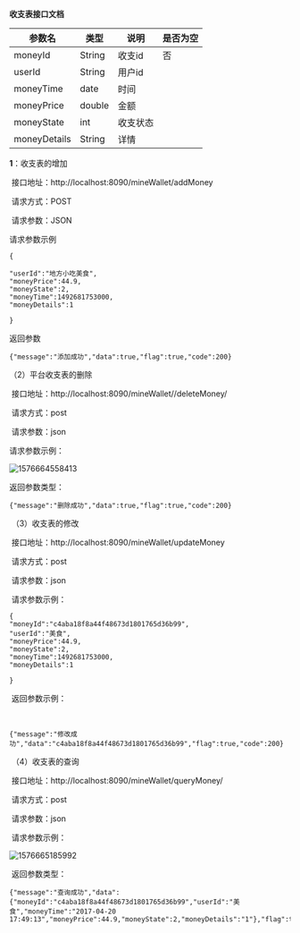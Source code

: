 **收支表接口文档**

| 参数名       | 类型   | 说明     | 是否为空 |
| ------------ | ------ | -------- | -------- |
| moneyId      | String | 收支id   | 否       |
| userId       | String | 用户id   |          |
| moneyTime    | date   | 时间     |          |
| moneyPrice   | double | 金额     |          |
| moneyState   | int    | 收支状态 |          |
| moneyDetails | String | 详情     |          |

 **1**：收支表的增加

​     接口地址：http://localhost:8090/mineWallet/addMoney

​     请求方式：POST

​     请求参数：JSON

 请求参数示例

```
{

"userId":"地方小吃美食",
"moneyPrice":44.9,
"moneyState":2,
"moneyTime":1492681753000,
"moneyDetails":1

}
```

返回参数

```
{"message":"添加成功","data":true,"flag":true,"code":200}
```

（2）平台收支表的删除

​        接口地址：http://localhost:8090/mineWallet//deleteMoney/

​        请求方式：post

​        请求参数：json

请求参数示例：

![1576664558413](C:\Users\Administrator\AppData\Roaming\Typora\typora-user-images\1576664558413.png)

返回参数类型：

```
{"message":"删除成功","data":true,"flag":true,"code":200}
```



​    （3）收支表的修改

​              接口地址：http://localhost:8090/mineWallet/updateMoney

​              请求方式：post

​              请求参数：json

​       请求参数示例：

```
{
"moneyId":"c4aba18f8a44f48673d1801765d36b99",
"userId":"美食",
"moneyPrice":44.9,
"moneyState":2,
"moneyTime":1492681753000,
"moneyDetails":1

}
```

​        返回参数示例：

​     

```
{"message":"修改成功","data":"c4aba18f8a44f48673d1801765d36b99","flag":true,"code":200}
```

​       （4）收支表的查询

​                接口地址：http://localhost:8090/mineWallet/queryMoney/

​                请求方式：post

​                请求参数：json

​              请求参数示例：

  ![1576665185992](C:\Users\Administrator\AppData\Roaming\Typora\typora-user-images\1576665185992.png)

​               返回参数类型：

   

```
{"message":"查询成功","data":{"moneyId":"c4aba18f8a44f48673d1801765d36b99","userId":"美食","moneyTime":"2017-04-20 17:49:13","moneyPrice":44.9,"moneyState":2,"moneyDetails":"1"},"flag":true,"code":200}
```











